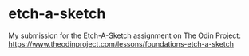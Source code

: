 # etch-a-sketch
My submission for the Etch-A-Sketch assignment on The Odin Project: https://www.theodinproject.com/lessons/foundations-etch-a-sketch
